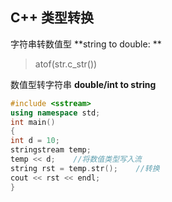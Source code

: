 ## C++ 类型转换

字符串转数值型
**string to double: **
> atof(str.c_str())

数值型转字符串
**double/int to string**
``` cpp
#include <sstream>
using namespace std;
int main()
{
int d = 10;
stringstream temp;
temp << d;    //将数值类型写入流
string rst = temp.str();    //转换
cout << rst << endl;
}
```
